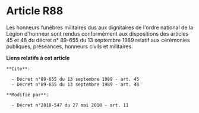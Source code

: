 # Article R88

Les honneurs funèbres militaires dus aux dignitaires de l'ordre national de la Légion d'honneur sont rendus conformément aux
dispositions des articles 45 et 48 du décret n° 89-655 du 13 septembre 1989 relatif aux cérémonies publiques, préséances,
honneurs civils et militaires.

**Liens relatifs à cet article**

	**Cite**:

	  - Décret n°89-655 du 13 septembre 1989 - art. 45
	  - Décret n°89-655 du 13 septembre 1989 - art. 48

	**Modifié par**:

	  - Décret n°2010-547 du 27 mai 2010 - art. 11
